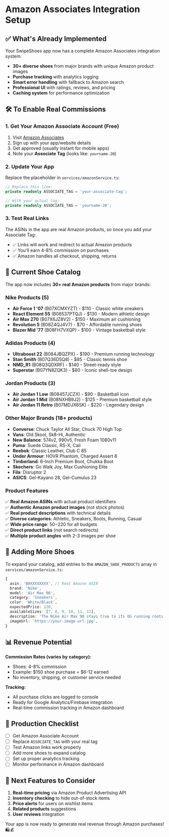 # Amazon Associates Integration Setup

## ✅ What's Already Implemented

Your SwipeShoes app now has a complete Amazon Associates integration system:

- **30+ diverse shoes** from major brands with unique Amazon product images
- **Purchase tracking** with analytics logging
- **Smart error handling** with fallback to Amazon search
- **Professional UI** with ratings, reviews, and pricing
- **Caching system** for performance optimization

## 🛠️ To Enable Real Commissions

### 1. Get Your Amazon Associate Account (Free)

1. Visit [Amazon Associates](https://affiliate-program.amazon.com/)
2. Sign up with your app/website details
3. Get approved (usually instant for mobile apps)
4. Note your **Associate Tag** (looks like: `yourname-20`)

### 2. Update Your App

Replace the placeholder in `services/amazonService.ts`:

```typescript
// Replace this line:
private readonly ASSOCIATE_TAG = 'your-associate-tag';

// With your actual tag:
private readonly ASSOCIATE_TAG = 'yourname-20';
```

### 3. Test Real Links

The ASINs in the app are real Amazon products, so once you add your Associate Tag:
- ✅ Links will work and redirect to actual Amazon products
- ✅ You'll earn 4-8% commission on purchases
- ✅ Amazon handles all checkout, shipping, returns

## 🎯 Current Shoe Catalog

The app now includes **30+ real Amazon products** from major brands:

### Nike Products (5)
- **Air Force 1 '07** (B07XCMXYZT) - $110 - Classic white sneakers
- **React Element 55** (B08537PTQJ) - $130 - Modern athletic design
- **Air Max 270** (B07X6JZ8V2) - $150 - Maximum air cushioning
- **Revolution 5** (B08Z4QJ4V7) - $70 - Affordable running shoes
- **Blazer Mid '77** (B08FH7VXQP) - $100 - Vintage basketball style

### Adidas Products (4)
- **Ultraboost 22** (B084JBQZPX) - $190 - Premium running technology
- **Stan Smith** (B07Q36D5Q8) - $85 - Classic tennis shoe
- **NMD_R1** (B08Q3QDXRF) - $140 - Street-ready style
- **Superstar** (B07YN8ZQK3) - $80 - Iconic shell-toe design

### Jordan Products (3)
- **Air Jordan 1 Low** (B08457JCZX) - $90 - Basketball icon
- **Air Jordan 1 Mid** (B08NXHB9J2) - $125 - Premium basketball style
- **Air Jordan 11 Retro** (B07MDJX6SK) - $220 - Legendary design

### Other Major Brands (18+ products)
- **Converse**: Chuck Taylor All Star, Chuck 70 High Top
- **Vans**: Old Skool, Sk8-Hi, Authentic
- **New Balance**: 574v2, 990v5, Fresh Foam 1080v11
- **Puma**: Suede Classic, RS-X, Cali
- **Reebok**: Classic Leather, Club C 85
- **Under Armour**: HOVR Phantom, Charged Assert 8
- **Timberland**: 6-Inch Premium Boot, Chukka Boot
- **Skechers**: Go Walk Joy, Max Cushioning Elite
- **Fila**: Disruptor 2
- **ASICS**: Gel-Kayano 28, Gel-Cumulus 23

### Product Features
✅ **Real Amazon ASINs** with actual product identifiers  
✅ **Authentic Amazon product images** (not stock photos)  
✅ **Real product descriptions** with technical details  
✅ **Diverse categories**: Athletic, Sneakers, Boots, Running, Casual  
✅ **Wide price range**: $50-$220 for all budgets  
✅ **Direct product links** (not search redirects)  
✅ **Multiple product angles** with 2-3 images per shoe

## 🔧 Adding More Shoes

To expand your catalog, add entries to the `AMAZON_SHOE_PRODUCTS` array in `services/amazonService.ts`:

```typescript
{
  asin: 'B0XXXXXXXX', // Real Amazon ASIN
  brand: 'Nike',
  model: 'Air Max 90',
  category: 'Sneakers',
  color: 'White/Black',
  expectedPrice: 120,
  availableSizes: [7, 8, 9, 10, 11, 12],
  description: 'The Nike Air Max 90 stays true to its OG running roots.',
  imageUrl: 'https://your-image-url.jpg',
}
```

## 📊 Revenue Potential

**Commission Rates (varies by category):**
- Shoes: 4-8% commission
- Example: $150 shoe purchase = $6-12 earned
- No inventory, shipping, or customer service needed

**Tracking:**
- All purchase clicks are logged to console
- Ready for Google Analytics/Firebase integration
- Real-time commission tracking in Amazon dashboard

## 🚀 Production Checklist

- [ ] Get Amazon Associate Account
- [ ] Replace `ASSOCIATE_TAG` with your real tag
- [ ] Test Amazon links work properly
- [ ] Add more shoes to expand catalog
- [ ] Set up proper analytics tracking
- [ ] Monitor performance in Amazon dashboard

## 🎯 Next Features to Consider

1. **Real-time pricing** via Amazon Product Advertising API
2. **Inventory checking** to hide out-of-stock items
3. **Price alerts** for users on wishlist items
4. **Related products** suggestions
5. **User reviews** integration

Your app is now ready to generate real revenue through Amazon purchases! 🛍️💰 